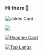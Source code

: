 ### Hi there 👋

![Jokes Card](https://readme-jokes.vercel.app/api)

<picture>
<source
  srcset="https://github-readme-stats.vercel.app/api?username=p1xel8ted&show_icons=true&theme=dark"
  media="(prefers-color-scheme: dark)"
/>
<source
  srcset="https://github-readme-stats.vercel.app/api?username=p1xel8ted&show_icons=true"
  media="(prefers-color-scheme: light), (prefers-color-scheme: no-preference)"
/>
<img src="https://github-readme-stats.vercel.app/api?username=p1xel8ted&show_icons=true" />
</picture>

[![Readme Card](https://github-readme-stats.vercel.app/api/pin/?username=p1xel8ted&repo=Moonlighter)](https://github.com/anuraghazra/github-readme-stats)

[![Top Langs](https://github-readme-stats.vercel.app/api/top-langs/?username=p1xel8ted&layout=compact&theme=vision-friendly-dark)](https://github.com/anuraghazra/github-readme-stats)



